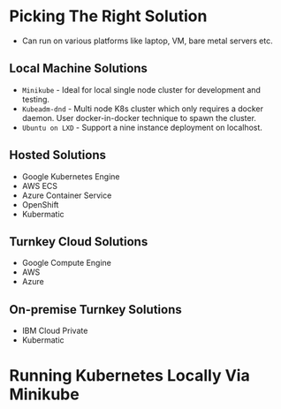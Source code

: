 # Picking The Right Solution
  * Can run on various platforms like laptop, VM, bare metal servers etc.
## Local Machine Solutions
  * `Minikube` - Ideal for local single node cluster for development and testing.
  * `Kubeadm-dnd` - Multi node K8s cluster which only requires a docker daemon. User docker-in-docker technique to spawn the cluster.
  * `Ubuntu on LXD` - Support a nine instance deployment on localhost.
## Hosted Solutions
  * Google Kubernetes Engine
  * AWS ECS
  * Azure Container Service
  * OpenShift
  * Kubermatic
## Turnkey Cloud Solutions
  * Google Compute Engine
  * AWS
  * Azure
## On-premise Turnkey Solutions
  * IBM Cloud Private
  * Kubermatic
# Running Kubernetes Locally Via Minikube
